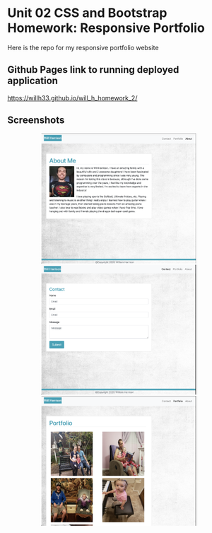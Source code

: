 # Unit 02 CSS and Bootstrap Homework: Responsive Portfolio

Here is the repo for my responsive portfolio website


## Github Pages link to running deployed application
https://willh33.github.io/will_h_homework_2/

## Screenshots

<p align="center">
  <img src="./Assets/Images/website-images/about-me.png" width="350" title="About Me" alt="Screenshot of about me page">
  <img src="./Assets/Images/website-images/contact.png" width="350" title="Contact" alt="Screenshot of contact page">
  <img src="./Assets/Images/website-images/portfolio.png" width="350" title="Portfolio" alt="Screenshot of portfolio page">
</p>
